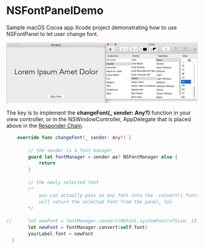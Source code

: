 # NSFontPanelDemo

Sample macOS Cocoa app Xcode project demonstrating how to use NSFontPanel to let user change font.



![demo](demo.png)



The key is to implement the **changeFont(_ sender: Any?)** function in your view controller, or in the NSWindowController,  AppDelegate that is placed above in the [Responder Chain](#https://developer.apple.com/library/archive/documentation/Cocoa/Conceptual/EventOverview/EventArchitecture/EventArchitecture.html#//apple_ref/doc/uid/10000060i-CH3-SW2).

```swift
	override func changeFont(_ sender: Any?) {
		
		// the sender is a font manager
		guard let fontManager = sender as? NSFontManager else {
			return
		}
		
		// the newly selected font
		/*
			you can actually pass in any font into the .convert() function and it
			will return the selected font from the panel, lol
		*/
		
//		let newFont = fontManager.convert(NSFont.systemFont(ofSize: 13.0))
		let newFont = fontManager.convert(self.font)
		yourLabel.font = newFont
  }
```

